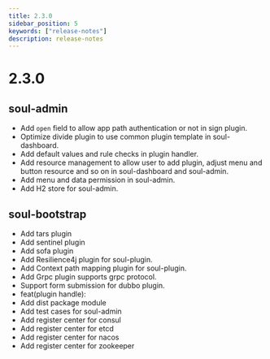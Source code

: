 ```yaml
---
title: 2.3.0
sidebar_position: 5
keywords: ["release-notes"]
description: release-notes
---
```

# 2.3.0

## soul-admin

- Add `open` field to allow app path authentication or not in sign plugin.
- Optimize divide plugin to use common plugin template in soul-dashboard.
- Add default values and rule checks in plugin handler.
- Add resource management to allow user to add plugin, adjust menu and button resource and so on in soul-dashboard and soul-admin.
- Add menu and data permission in soul-admin.
- Add H2 store for soul-admin.

## soul-bootstrap

- Add tars plugin
- Add sentinel plugin
- Add sofa plugin
- Add Resilience4j plugin for soul-plugin.
- Add Context path mapping plugin for soul-plugin.
- Add Grpc plugin supports grpc protocol.
- Support form submission for dubbo plugin.
- feat(plugin handle):
- Add dist package module
- Add test cases for soul-admin
- Add register center for consul
- Add register center for etcd
- Add register center for nacos
- Add register center for zookeeper
